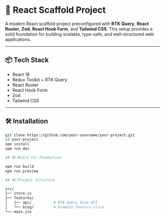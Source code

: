 # 🚀 React Scaffold Project

A modern React scaffold project preconfigured with **RTK Query**, **React Router**, **Zod**, **React Hook Form**, and **Tailwind CSS**. This setup provides a solid foundation for building scalable, type-safe, and well-structured web applications.

---

## 📦 Tech Stack

- React 18
- Redux Toolkit + RTK Query
- React Router
- React Hook Form
- Zod
- Tailwind CSS

---

## 🛠️ Installation

```bash
git clone https://github.com/your-username/your-project.git
cd your-project
npm install
npm run dev

## 🛠️ Build for Production

npm run build
npm run preview

## 🛠️ Project Structure

src/
├── store.js
├── features/
│   ├── api/          # RTK Query base API
│   └── blog/         # Example feature slice
└── main.jsx
